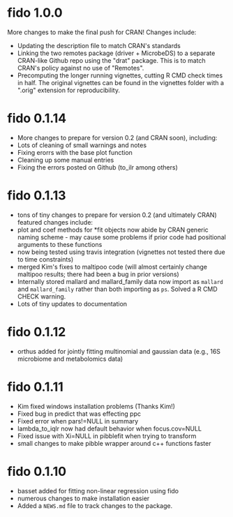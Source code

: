 # fido 1.0.0

More changes to make the final push for CRAN! Changes include:

* Updating the description file to match CRAN's standards
* Linking the two remotes package (driver + MicrobeDS) to a separate CRAN-like Github repo using the "drat" package. This is to match CRAN's policy against no use of "Remotes".
* Precomputing the longer running vignettes, cutting R CMD check times in half. The original vignettes can be found in the vignettes folder with a ".orig" extension for reproducibility.

# fido 0.1.14

* More changes to prepare for version 0.2 (and CRAN soon), including:
* Lots of cleaning of small warnings and notes
* Fixing erorrs with the base plot function
* Cleaning up some manual entries
* Fixing the errors posted on Github (to_ilr among others)

# fido 0.1.13

* tons of tiny changes to prepare for version 0.2 (and ultimately CRAN) featured changes include:
* plot and coef methods for *fit objects now abide by CRAN generic naming scheme - may cause
  some problems if prior code had positional arguments to these functions
* now being tested using travis integration (vignettes not tested there due to time constraints)
* merged Kim's fixes to maltipoo code (will almost certainly change maltipoo results; there
  had been a bug in prior versions)
* Internally stored mallard and mallard_family data now import as `mallard` and `mallard_family` 
  rather than both importing as `ps`. Solved a R CMD CHECK warning. 
* Lots of tiny updates to documentation 

# fido 0.1.12

* orthus added for jointly fitting multinomial and gaussian data (e.g., 16S microbiome and metabolomics data)

# fido 0.1.11

* Kim fixed windows installation problems (Thanks Kim!)
* Fixed bug in predict that was effecting ppc
* Fixed error when pars!=NULL in summary
* lambda_to_iqlr now had default behavior when focus.cov=NULL
* Fixed issue with Xi=NULL in pibblefit when trying to transform
* small changes to make pibble wrapper around c++ functions faster

# fido 0.1.10

* basset added for fitting non-linear regression using fido
* numerous changes to make installation easier
* Added a `NEWS.md` file to track changes to the package.
